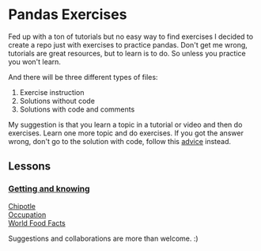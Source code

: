 # Pandas Exercises

Fed up with a ton of tutorials but no easy way to find exercises I decided to create a repo just with exercises to practice pandas.
Don't get me wrong, tutorials are great resources, but to learn is to do. So unless you practice you won't learn.

And there will be three different types of files:  
1. Exercise instruction  
2. Solutions without code  
3. Solutions with code and comments

My suggestion is that you learn a topic in a tutorial or video and then do exercises.
Learn one more topic and do exercises. If you got the answer wrong, don't go to the solution with code, follow this [advice](https://github.com/FreeCodeCamp/freecodecamp/wiki/FreeCodeCamp-Get-Help) instead.

## Lessons
### [Getting and knowing](https://github.com/guipsamora/pandas_exercises/tree/master/Getting_%26_Knowing_Your_Data)  
[Chipotle](https://github.com/guipsamora/pandas_exercises/tree/master/Getting_%26_Knowing_Your_Data/Chipotle)  
[Occupation](https://github.com/guipsamora/pandas_exercises/tree/master/Getting_%26_Knowing_Your_Data/Occupation)  
[World Food Facts](https://github.com/guipsamora/pandas_exercises/tree/master/Getting_%26_Knowing_Your_Data/World%20Food%20Facts)


Suggestions and collaborations are more than welcome. :)


